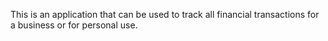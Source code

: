 This is an application that can be used to track all financial transactions for a business or for personal use.
